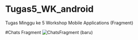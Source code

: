 # Tugas5_WK_android
Tugas Minggu ke 5 Workshop Mobile Applications (Fragment)


#Chats Fragment
![ChatsFragment (baru)](https://user-images.githubusercontent.com/80694693/137139470-2e257f59-6057-43eb-906c-0ca292efd720.jpg)


